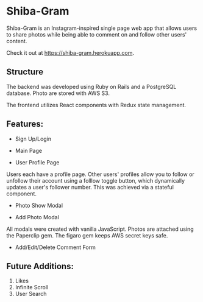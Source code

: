# Shiba-Gram 
Shiba-Gram is an Instagram-inspired single page web app that allows users to share photos while being able to comment on and follow other users' content. 

Check it out at https://shiba-gram.herokuapp.com. 

## Structure 

The backend was developed using Ruby on Rails and a PostgreSQL database. Photo are stored with AWS S3. 

The frontend utilizes React components with Redux state management. 

## Features: 
* Sign Up/Login 

* Main Page 

* User Profile Page 

Users each have a profile page. Other users' profiles allow you to follow or unfollow their account using a folllow toggle button, which dynamically updates a user's follower number. This was achieved via a stateful component. 

* Photo Show Modal 

* Add Photo Modal 

All modals were created with vanilla JavaScript. Photos are attached using the Paperclip gem. The figaro gem keeps AWS secret keys safe. 

* Add/Edit/Delete Comment Form 


## Future Additions: 

1. Likes
2. Infinite Scroll 
3. User Search 
